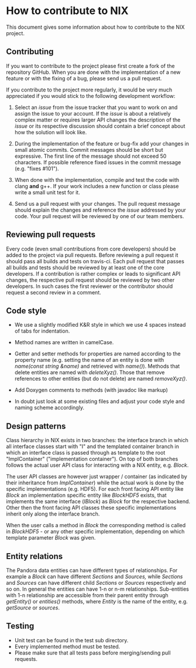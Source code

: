 How to contribute to NIX
========================

This document gives some information about how to contribute to the NIX project.


Contributing
------------

If you want to contribute to the project please first create a fork of the repository GitHub.
When you are done with the implementation of a new feature or with the fixing of a bug, please send 
us a pull request.

If you contribute to the project more regularly, it would be very much appreciated if you 
would stick to the following development workflow:

1. Select an *issue* from the issue tracker that you want to work on and assign the issue to your account. 
   If the *issue* is about a relatively complex matter or requires larger API changes the description of the 
   *issue* or its respective discussion should contain a brief concept about how the solution will look like.

2. During the implementation of the feature or bug-fix add your changes in small atomic commits.
   Commit messages should be short but expressive. The first line of the message should not exceed 50 characters.
   If possible reference fixed issues in the commit message (e.g. "fixes #101"). 

3. When done with the implementation, compile and test the code with clang **and** g++. 
   If your work includes a new function or class please write a small unit test for it.
   
4. Send us a pull request with your changes. 
   The pull request message should explain the changes and reference the *issue* addressed by your code.
   Your pull request will be reviewed by one of our team members.


Reviewing pull requests
-----------------------

Every code (even small contributions from core developers) should be added to the project via pull requests.
Before reviewing a pull request it should pass all builds and tests on travis-ci.
Each pull request that passes all builds and tests should be reviewed by at least one of the core developers.
If a contribution is rather complex or leads to significant API changes, the respective pull request should be 
reviewed by two other developers.
In such cases the first reviewer or the contributor should request a second review in a comment.


Code style
----------

* We use a slightly modified K&R style in which we use 4 spaces instead of tabs for indentation.

* Method names are written in camelCase.

* Getter and setter methods for properties are named according to the property name (e.g. 
  setting the name of an entity is done with *name(const string &name)* and retrieved with *name()*).
  Methods that delete entities are named with *deleteXyz()*. 
  Those that remove references to other entities (but do not delete) are named *removeXyz()*.

* Add Doxygen comments to methods (with javadoc like markup)

* In doubt just look at some existing files and adjust your code style and naming scheme accordingly.


Design patterns
---------------

Class hierarchy in NIX exists in two branches: the interface branch in which all interface classes 
start with "I" and the templated container branch in which an interface class is passed through as 
template to the root "ImplContainer" ("implementation container"). 
On top of both branches follows the actual user API class for interacting with a NIX entity, e.g. *Block*.

The user API classes are however just wrapper / container (as indicated by their inheritance from 
*ImplContainer*) while the actual work is done by the specific implementations (e.g. HDF5). 
For each front facing API entity like *Block* an implementation specific entity like *BlockHDF5* exists, 
that implements the same interface (*IBlock*) as *Block* for the respective backend. 
Other then the front facing API classes these specific implementations inherit only along the interface branch.

When the user calls a method in *Block* the corresponding method is called in *BlockHDF5* - or any other 
specific implementation, depending on which template parameter *Block* was given.


Entity relations
----------------

The Pandora data entities can have different types of relationships. For example a *Block* can have different 
*Sections* and *Sources,* while *Sections* and *Sources* can have different child *Sections* or *Sources* respectively 
and so on. 
In general the entities can have 1-n or n-m relationships. 
Sub-entities with 1-n relationship are accessible from their parent entity through *getEntity()* or *entities()* methods, 
where *Entity* is the name of the entity, e.g. *getSource* or *sources*.


Testing
-------
   
   - Unit test can be found in the test sub directory.
   - Every implemented method must be tested.
   - Please make sure that all tests pass before merging/sending pull
   requests. 

